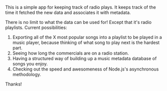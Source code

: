 This is a simple app for keeping track of radio plays. It keeps track of the time it fetched the new data and associates it with metadata.

There is no limit to what the data can be used for! Except that it's radio playlists. Current possibilities:

1. Exporting all of the X most popular songs into a playlist to be played in a music player, because thinking of what song to play next is the hardest part.
2. Seeing how long the commercials are on a radio station.
3. Having a structured way of building up a music metadata database of songs you enjoy.
4. Checking out the speed and awesomeness of Node.js's asynchronous methodology.

Thanks!